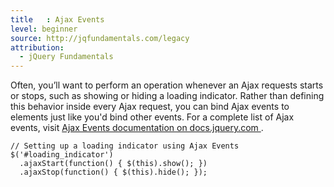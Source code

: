 ```yaml
---
title   : Ajax Events
level: beginner
source: http://jqfundamentals.com/legacy
attribution: 
  - jQuery Fundamentals
---
```

Often, you’ll want to perform an operation whenever an Ajax requests starts or
stops, such as showing or hiding a loading indicator.  Rather than defining
this behavior inside every Ajax request, you can bind Ajax events to elements
just like you'd bind other events.  For a complete list of Ajax events, visit
[ Ajax Events documentation on docs.jquery.com ]( http://docs.jquery.com/Ajax_Events ).

```
// Setting up a loading indicator using Ajax Events
$('#loading_indicator')
  .ajaxStart(function() { $(this).show(); })
  .ajaxStop(function() { $(this).hide(); });
```
